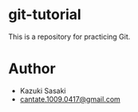 # git-tutorial
This is a repository for practicing Git.

# Author
* Kazuki Sasaki
* cantate.1009.0417@gmail.com

